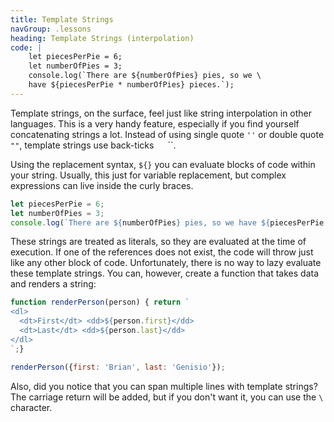 ```yaml
---
title: Template Strings
navGroup: .lessons
heading: Template Strings (interpolation)
code: |
    let piecesPerPie = 6;
    let numberOfPies = 3;
    console.log(`There are ${numberOfPies} pies, so we \
    have ${piecesPerPie * numberOfPies} pieces.`);
---
```


Template strings, on the surface, feel just like string interpolation in other languages.  This is a very handy feature, especially if you find yourself concatenating strings a lot.  Instead of using single quote `''` or double quote `""`, template strings use back-ticks ``  `` ``.

Using the replacement syntax, `${}` you can evaluate blocks of code within your string.  Usually, this just for variable replacement, but complex expressions can live inside the curly braces.

```javascript
let piecesPerPie = 6;
let numberOfPies = 3;
console.log(`There are ${numberOfPies} pies, so we have ${piecesPerPie * numberOfPies} pieces.`);
```

These strings are treated as literals, so they are evaluated at the time of execution.  If one of the references does not exist, the code will throw just like any other block of code.  Unfortunately, there is no way to lazy evaluate these template strings.  You can, however, create a function that takes data and renders a string:

```javascript
function renderPerson(person) { return `
<dl>
  <dt>First</dt> <dd>${person.first}</dd>
  <dt>Last</dt> <dd>${person.last}</dd>
</dl>  
`;}

renderPerson({first: 'Brian', last: 'Genisio'});
```

Also, did you notice that you can span multiple lines with template strings?  The carriage return will be added, but if you don't want it, you can use the `\` character.

